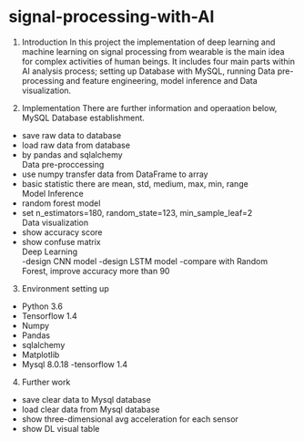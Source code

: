 # signal-processing-with-AI
1. Introduction
In this project the implementation of deep learning and machine learning on signal processing from wearable is the main idea for complex activities of human beings. It includes four main parts within AI analysis process; setting up Database with MySQL, running Data pre-processing and feature engineering, model inference and Data visualization. 

2. Implementation
There are further information and operaation below,           
MySQL Database establishment.
- save raw data to database
- load raw data from database
- by pandas and sqlalchemy         
Data pre-proccessing
- use numpy transfer data from DataFrame to array
- basic statistic there are mean, std, medium, max, min, range         
Model Inference
- random forest model 
- set n_estimators=180, random_state=123, min_sample_leaf=2            
Data visualization
- show accuracy score
- show confuse matrix               
Deep Learning              
-design CNN model
-design LSTM model
-compare with Random Forest, improve accuracy more than 90
3. Environment setting up
- Python 3.6
- Tensorflow 1.4
- Numpy
- Pandas
- sqlalchemy
- Matplotlib
- Mysql 8.0.18
-tensorflow 1.4
4. Further work
- save clear data to Mysql database
- load clear data from Mysql database
- show three-dimensional avg acceleration for each sensor
- show DL visual table
